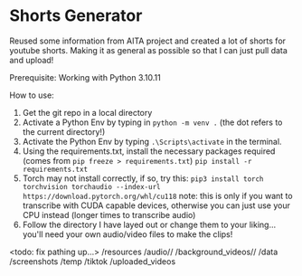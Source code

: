# Shorts Generator

Reused some information from AITA project and created a lot of shorts for youtube shorts. Making it as general as possible so that I can just pull data and upload!

Prerequisite:
Working with Python 3.10.11


How to use:
1. Get the git repo in a local directory
2. Activate a Python Env by typing in `python -m venv .` (the dot refers to the current directory!)
3. Activate the Python Env by typing `.\Scripts\activate` in the terminal.
4. Using the requirements.txt, install the necessary packages required (comes from `pip freeze > requirements.txt`)
`pip install -r requirements.txt`
5. Torch may not install correctly, if so, try this:
`pip3 install torch torchvision torchaudio --index-url https://download.pytorch.org/whl/cu118`
note: this is only if you want to transcribe with CUDA capable devices, otherwise you can just use your CPU instead (longer times to transcribe audio)
6. Follow the directory I have layed out or change them to your liking... you'll need your own audio/video files to make the clips!


<todo: fix pathing up...>
/resources
  /audio/<topic>/
  /background_videos/<topic>/
  /data
  /screenshots
  /temp
  /tiktok
  /uploaded_videos


